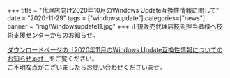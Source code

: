 +++
title = "代理店向け2020年10月のWindows Update互換性情報に関して"
date = "2020-11-29"
tags = ["windowsupdate"]
categories=["news"]
banner = "img/Windowsupdate11.jpg"
+++
正規販売代理店技術担当者様へ技術支援センターからのお知らせ。  
<!--more-->


[ダウンロードページの「2020年11月のWindows Update互換性情報についてのお知らせ.pdf」](https://www.kitasp.com/downloads/)をご覧ください。  
ご不明な点がございましたらお問い合わせくださいませ。

